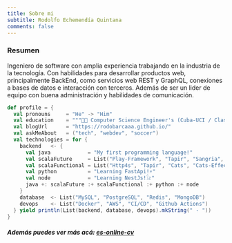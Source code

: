```yaml
---
title: Sobre mi 
subtitle: Rodolfo Echemendía Quintana 
comments: false
---
```


### Resumen

Ingeniero de software con amplia experiencia trabajando en la industria de la tecnología. Con habilidades para
desarrollar productos web, principalmente BackEnd, como servicios web REST y GraphQL, conexiones a bases de datos e
interacción con terceros. Además de ser un lider de equipo con buena administración y habilidades de comunicación.

```scala
def profile = {
  val pronouns     = "He" -> "Him"
  val education    = """👨‍🎓 Computer Science Engineer's (Cuba-UCI / Class of 2011)"""
  val blogUrl      = "https://rodobarcaaa.github.io/"
  val askMeAbout   = ("tech", "webdev", "soccer")
  val technologies = for {
    backend   <- {
      val java            = "My first programming language!"
      val scalaFuture     = List("Play-Framework", "Tapir", "Sangria", "Slick")
      val scalaFunctional = List("Http4s", "Tapir", "Cats", "Cats-Effect", "Monix-Task")
      val python          = "Learning FastApi!⚡"
      val node            = "Learning NestJs!𓃠"
      java +: scalaFuture :+ scalaFunctional :+ python :+ node
    }
    database  <- List("MySQL", "PostgreSQL", "Redis", "MongoDB")
    devops    <- List("Docker", "AWS", "CI/CD", "Github Actions")
  } yield println(List(backend, database, devops).mkString(" - "))
}
```

##### Además puedes ver más acá: [es-online-cv](https://rodobarcaaa.github.io/es-online-cv/)
